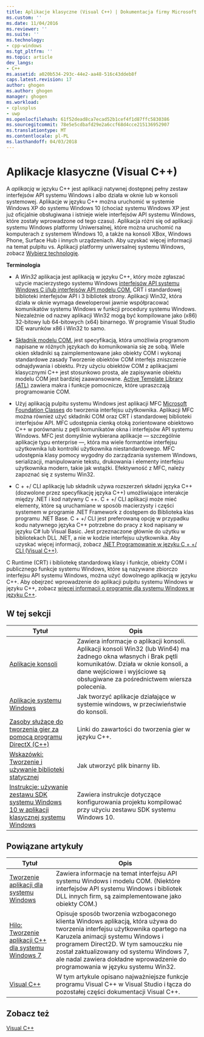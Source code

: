 ```yaml
---
title: Aplikacje klasyczne (Visual C++) | Dokumentacja firmy Microsoft
ms.custom: ''
ms.date: 11/04/2016
ms.reviewer: ''
ms.suite: ''
ms.technology:
- cpp-windows
ms.tgt_pltfrm: ''
ms.topic: article
dev_langs:
- C++
ms.assetid: a020b534-293c-44e2-aa48-516c43ddeb8f
caps.latest.revision: 17
author: ghogen
ms.author: ghogen
manager: ghogen
ms.workload:
- cplusplus
- uwp
ms.openlocfilehash: 61f52dead8ca7ecad52b1cef4f1d87ffc5830386
ms.sourcegitcommit: 78e5e5cdbafd29e2a6ccf68d4cce215136952907
ms.translationtype: MT
ms.contentlocale: pl-PL
ms.lasthandoff: 04/03/2018
---
```

# <a name="desktop-applications-visual-c"></a>Aplikacje klasyczne (Visual C++)
A *aplikacją* w języku C++ jest aplikacji natywnej dostępnej pełny zestaw interfejsów API systemu Windows i albo działa w oknie lub w konsoli systemowej. Aplikacje w języku C++ można uruchomić w systemie Windows XP do systemu Windows 10 (chociaż systemu Windows XP jest już oficjalnie obsługiwana i istnieje wiele interfejsów API systemu Windows, które zostały wprowadzone od tego czasu).   Aplikacja różni się od aplikacji systemu Windows platformy Uniwersalnej, które można uruchomić na komputerach z systemem Windows 10, a także na konsoli XBox, Windows Phone, Surface Hub i innych urządzeniach. Aby uzyskać więcej informacji na temat pulpitu vs. Aplikacji platformy uniwersalnej systemu Windows, zobacz [Wybierz technologię](https://msdn.microsoft.com/en-us/library/windows/desktop/dn614993\(v=vs.85\).aspx).  
  
 **Terminologia**  
  
-   A *Win32* aplikacja jest aplikacją w języku C++, który może zgłaszać użycie macierzystego systemu Windows [interfejsów API systemu Windows C i/lub interfejsów API modelu COM.](https://msdn.microsoft.com/en-us/library/windows/desktop/ff818516\(v=vs.85\).aspx) CRT i standardowej biblioteki interfejsów API i 3 bibliotek strony. Aplikacji Win32, która działa w oknie wymaga deweloperowi jawnie współpracować komunikatów systemu Windows w funkcji procedury systemu Windows. Niezależnie od nazwy aplikacji Win32 mogą być kompilowane jako (x86) 32-bitowy lub 64-bitowych (x64) binarnego. W programie Visual Studio IDE warunków x86 i Win32 to samo.  
  
-   [Składnik modelu COM.](https://msdn.microsoft.com/en-us/library/windows/desktop/ms694363\(v=vs.85\).aspx) jest specyfikacją, która umożliwia programom napisane w różnych językach do komunikowania się ze sobą. Wiele okien składniki są zaimplementowane jako obiekty COM i wykonaj standardowe zasady Tworzenie obiektów COM interfejs zniszczenie odnajdywania i obiektu.  Przy użyciu obiektów COM z aplikacjami klasycznymi C++ jest stosunkowo prosta, ale zapisywanie obiektu modelu COM jest bardziej zaawansowane. [Active Template Library (ATL)](../atl/atl-com-desktop-components.md) zawiera makra i funkcje pomocnicze, które upraszczają programowanie COM.  
  
-   Użyj aplikacją pulpitu systemu Windows jest aplikacji MFC [Microsoft Foundation Classes](../mfc/mfc-desktop-applications.md) do tworzenia interfejsu użytkownika. Aplikacji MFC można również użyć składniki COM oraz CRT i standardowej biblioteki interfejsów API. MFC udostępnia cienką otoką zorientowane obiektowo C++ w porównaniu z pętli komunikatów okna i interfejsów API systemu Windows. MFC jest domyślnie wybierana aplikacje — szczególnie aplikacje typu enterprise —, która ma wiele formantów interfejsu użytkownika lub kontrolki użytkownika niestandardowego. MFC udostępnia klasy pomocy wygodny do zarządzania systemem Windows, serializacji, manipulowanie tekstu, drukowania i elementy interfejsu użytkownika modern, takie jak wstążki. Efektywność z MFC, należy zapoznać się z systemu Win32.  
  
-   C + +/ CLI aplikację lub składnik używa rozszerzeń składni języka C++ (dozwolone przez specyfikację języka C++) umożliwiające interakcje między .NET i kod natywny C ++.  C + +/ CLI aplikacji może mieć elementy, które są uruchamiane w sposób macierzysty i części systemem w programie .NET Framework z dostępem do Biblioteka klas programu .NET Base. C + +/ CLI jest preferowaną opcję w przypadku kodu natywnego języka C++ potrzebne do pracy z kod napisany w języku C# lub Visual Basic. Jest przeznaczone głównie do użytku w bibliotekach DLL .NET, a nie w kodzie interfejsu użytkownika. Aby uzyskać więcej informacji, zobacz [.NET Programowanie w języku C + +/ CLI (Visual C++)](../dotnet/dotnet-programming-with-cpp-cli-visual-cpp.md).  
  
 C Runtime (CRT) i bibliotekę standardową klasy i funkcje, obiekty COM i publicznego funkcje systemu Windows, które są nazywane zbiorczo interfejsu API systemu Windows, można użyć dowolnego aplikacją w języku C++. Aby obejrzeć wprowadzenie do aplikacji pulpitu systemu Windows w języku C++, zobacz [więcej informacji o programie dla systemu Windows w języku C++](http://go.microsoft.com/fwlink/p/?LinkId=262281).  
  
## <a name="in-this-section"></a>W tej sekcji  
  
|Tytuł|Opis|  
|-----------|-----------------|  
|[Aplikacje konsoli](../windows/console-applications-in-visual-cpp.md)|Zawiera informacje o aplikacji konsoli. Aplikacji konsoli Win32 (lub Win64) ma żadnego okna własnych i Brak pętli komunikatów. Działa w oknie konsoli, a dane wejściowe i wyjściowe są obsługiwane za pośrednictwem wiersza polecenia.|  
|[Aplikacje systemu Windows](../windows/windows-desktop-applications-cpp.md)|Jak tworzyć aplikacje działające w systemie windows, w przeciwieństwie do konsoli.|  
|[Zasoby służące do tworzenia gier za pomocą programu DirectX (C++)](../windows/resources-for-creating-a-game-using-directx.md)|Linki do zawartości do tworzenia gier w języku C++.|  
|[Wskazówki: Tworzenie i używanie biblioteki statycznej](../windows/walkthrough-creating-and-using-a-static-library-cpp.md)|Jak utworzyć plik binarny lib.|  
|[Instrukcje: używanie zestawu SDK systemu Windows 10 w aplikacji klasycznej systemu Windows](../windows/how-to-use-the-windows-10-sdk-in-a-windows-desktop-application.md)|Zawiera instrukcje dotyczące konfigurowania projektu kompilować przy użyciu zestawu SDK systemu Windows 10.|  
  
## <a name="related-articles"></a>Powiązane artykuły  
  
|Tytuł|Opis|  
|-----------|-----------------|  
|[Tworzenie aplikacji dla systemu Windows](http://go.microsoft.com/fwlink/p/?LinkId=262282)|Zawiera informacje na temat interfejsu API systemu Windows i modelu COM. (Niektóre interfejsów API systemu Windows i bibliotek DLL innych firm, są zaimplementowane jako obiekty COM.)|  
|[Hilo: Tworzenie aplikacji C++ dla systemu Windows 7](http://go.microsoft.com/fwlink/p/?LinkId=262284)|Opisuje sposób tworzenia wzbogaconego klienta Windows aplikacją, która używa do tworzenia interfejsu użytkownika opartego na Karuzela animacji systemu Windows i programem Direct2D.  W tym samouczku nie został zaktualizowany od systemu Windows 7, ale nadal zawiera dokładne wprowadzenie do programowania w języku systemu Win32.|  
|[Visual C++](../visual-cpp-in-visual-studio.md)|W tym artykule opisano najważniejsze funkcje programu Visual C++ w Visual Studio i łącza do pozostałej części dokumentacji Visual C++.|  
  
## <a name="see-also"></a>Zobacz też  
 [Visual C++](../visual-cpp-in-visual-studio.md)
